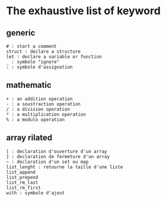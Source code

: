 The exhaustive list of keyword
==============================

generic
-------

	# : start a comment
	struct : declare a structure
	let : declare a variable or function
	_ : symbole "ignore"
	: : symbole d'assignation



mathematic
----------

	+ : an addition operation
	- : a soustraction operation
	/ : a division operation
	* : a multiplication operation
	% : a modulo operation

array rilated
-------------
	[ : declaration d'ouverture d'un array
	] : declaration de fermeture d'un array
	~ : declaration d'un set ou map
	list_lenght : retourne la taille d'une liste
	list_append
	list_prepend
	list_rm_last
	list_rm_first
	with : symbole d'ajout

